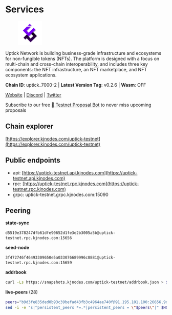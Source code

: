 # Services

<figure><img src="https://raw.githubusercontent.com/kj89/cosmos-images/main/logos/uptick.png" alt=""><figcaption></figcaption></figure>

Uptick Network is building business-grade infrastructure and  ecosystems for non-fungible tokens (NFTs). The platform is  designed with a focus on multi-chain and cross-chain interoperability,  and includes three key components: the NFT infrastructure, an NFT  marketplace, and NFT ecosystem applications.

**Chain ID**: uptick_7000-2 | **Latest Version Tag**: v0.2.6 | **Wasm**: OFF

[Website](https://uptick.network) | [Discord](https://discord.gg/UzeHS7fu5H) | [Twitter](https://twitter.com/uptickproject)



Subscribe to our free [🤖 Testnet Proposal Bot](https://t.me/kjnodes_testnet_proposal_bot) to never miss upcoming proposals


## Chain explorer
[https://explorer.kjnodes.com/uptick-testnet](https://explorer.kjnodes.com/uptick-testnet)

## Public endpoints

* api: [https://uptick-testnet.api.kjnodes.com](https://uptick-testnet.api.kjnodes.com)
* rpc: [https://uptick-testnet.rpc.kjnodes.com](https://uptick-testnet.rpc.kjnodes.com)
* grpc: uptick-testnet.grpc.kjnodes.com:15090

## Peering

**state-sync**

```text
d5519e378247dfb61dfe90652d1fe3e2b3005a5b@uptick-testnet.rpc.kjnodes.com:15656
```

**seed-node**

```text
3f472746f46493309650e5a033076689996c8881@uptick-testnet.rpc.kjnodes.com:15659
```

**addrbook**
```bash
curl -Ls https://snapshots.kjnodes.com/uptick-testnet/addrbook.json > $HOME/.uptickd/config/addrbook.json
```

**live-peers** (28)
```bash
peers="b9d3fe835ded0b93c39befad43fb3c4964ae740f@91.195.101.100:26656,9de4c96ffa9540286b5251b50dd373ac46da3cdd@178.63.52.213:11656,9b7b2fb9d1416f9feadf5a58b29de0bc150d974d@65.109.89.5:30656,1c66685cbf5c8dc0a739eb57c896d35eb2eed17c@65.109.50.106:28656,0148cb2bb6b646cb147b1651ad503fcf9abfc652@107.155.98.194:36656,b483acbcae7ccd1244f588144245e9d1124c3de5@88.99.56.200:26666,7831b5c5cc90fa95ea99a0cea5d1ad07dfcc7b9c@185.245.183.187:26656,af5262526a0800a29a0a7194e1488a9fa62d0005@195.3.223.208:26656,a818920590d15226a206ec4c73b1c5c20c56a435@65.21.134.202:26666,3edfe380f7eff0658582c158f2eecebae2e0fed7@213.239.213.179:26656,eb5a3112a64944e2bd701ff8aa99ab95209c6310@185.198.27.110:26656,174a57a0d4b914b5a9823a5f3f47ae4b06d9809e@65.108.206.118:60956,7849e4320385434b0828a3e0206a3b69767393f6@65.109.91.227:26656,1bb6d67af0dd1d452e294e9df430d07bccefe502@185.215.167.241:26656,e24bde7fe207160442fe6b93ee376a739def5757@51.222.248.153:26656,d8777278648d8fc93800692a8b96a7f104df4f9a@194.163.135.127:26656,0afb5ce897e69eec34fb32bf87f4a2f93f79e0b3@65.109.65.210:30656,2298edffe9306e4d9370233c1d29dab567829095@144.91.78.28:26656,878101ab9ad2402bfd700a3da58223778461c753@185.245.182.152:26656,7a4f1c0baa2ff31c02163fb658c4eb8d119193c7@95.214.52.173:18656,be823fc2f0e81ac3003ec20eba05bd963c0f3aac@95.217.4.62:26656,86f50af23369997882ca3988eabeba998b4f07cc@65.109.92.79:10656,52cdb51fe8692dea11de23b8c97c9d947a6eb1c2@51.222.44.116:10656,8eaa8bc68e79a3c9b2037f4f675985cdbb1657e4@65.109.136.251:26656,6a775f6034f64827a6220de07b1ad344284bbf51@194.163.155.84:46656,81e9fbb53928efafad7862722c16820ed7c0e5b7@65.21.225.207:10656,5739ae6fab71ec95fb3112f4d1ea2845782fa9f7@54.92.137.6:26656,d5519e378247dfb61dfe90652d1fe3e2b3005a5b@65.109.68.190:15656"
sed -i -e "s|^persistent_peers *=.*|persistent_peers = \"$peers\"|" $HOME/.uptickd/config/config.toml
```
